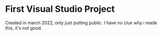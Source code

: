 # First Visual Studio Project

Created in march 2022, only just putting public. I have no clue why i made this, it's not good.
